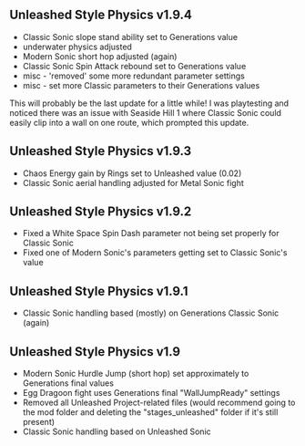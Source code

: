 ## Unleashed Style Physics v1.9.4
- Classic Sonic slope stand ability set to Generations value
- underwater physics adjusted
- Modern Sonic short hop adjusted (again)
- Classic Sonic Spin Attack rebound set to Generations value
- misc - 'removed' some more redundant parameter settings
- misc - set more Classic parameters to their Generations values

This will probably be the last update for a little while! I was playtesting and noticed there was an issue with Seaside Hill 1 where Classic Sonic could easily clip into a wall on one route, which prompted this update.

## Unleashed Style Physics v1.9.3
- Chaos Energy gain by Rings set to Unleashed value (0.02)
- Classic Sonic aerial handling adjusted for Metal Sonic fight

## Unleashed Style Physics v1.9.2
- Fixed a White Space Spin Dash parameter not being set properly for Classic Sonic
- Fixed one of Modern Sonic's parameters getting set to Classic Sonic's value

## Unleashed Style Physics v1.9.1
- Classic Sonic handling based (mostly) on Generations Classic Sonic (again)

## Unleashed Style Physics v1.9
- Modern Sonic Hurdle Jump (short hop) set approximately to Generations final values
- Egg Dragoon fight uses Generations final "WallJumpReady" settings
- Removed all Unleashed Project-related files (would recommend going to the mod folder and deleting the "stages_unleashed" folder if it's still present)
- Classic Sonic handling based on Unleashed Sonic
